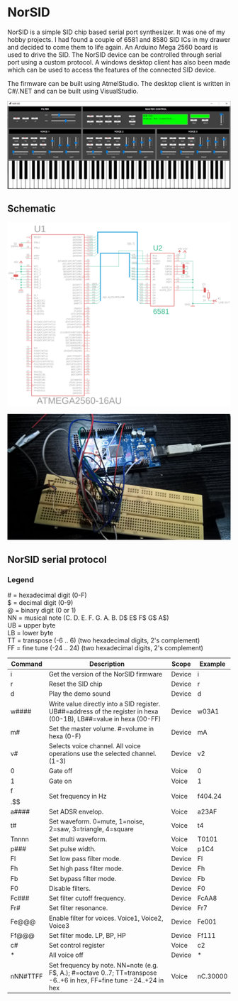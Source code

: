 # NorSID
NorSID is a simple SID chip based serial port synthesizer.
It was one of my hobby projects. I had found a couple of 6581 and 8580 SID
ICs in my drawer and decided to come them to life again. An Arduino Mega
2560 board is used to drive the SID. The NorSID device can be controlled through
serial port using a custom protocol. A windows desktop client has
also been made which can be used to access the features of the connected SID
device.

The firmware can be built using AtmelStudio.
The desktop client is written in C#/.NET and can be built using VisualStudio.

![image](./images/NOR-SID.jpg "NorSID desktop client application")
<br />

## Schematic

![image](./images/norsid-sch.png "NorSID schematic")

![image](./images/WP_20160911_23_54_41_Pro.jpg "NorSID prototype")

## NorSID serial protocol

### Legend
\# = hexadecimal digit (0-F)<br />
\$ = decimal digit (0-9)<br />
@ = binary digit (0 or 1)<br />
NN = musical note (C. D. E. F. G. A. B. D$ E$ F$ G$ A$)<br />
UB = upper byte<br />
LB = lower byte<br />
TT = transpose (-6 .. 6) (two hexadecimal digits, 2's complement)<br />
FF = fine tune (-24 .. 24) (two hexadecimal digits, 2's complement)


| Command | Description | Scope | Example |
| ------- | ----------- | ----- | ------- |
| i | Get the version of the NorSID firmware | Device | i |
| r | Reset the SID chip | Device | r |
| d | Play the demo sound | Device | d |
| w#### | Write value directly into a SID register. UB##=address of the register in hexa (00-1B), LB##=value in hexa (00-FF) | Device | w03A1 |
| m# | Set the master volume. #=volume in hexa (0-F) | Device | mA |
| v# | Selects voice channel. All voice operations use the selected channel. (1-3) | Device | v2 |
| 0 | Gate off | Voice | 0 |
| 1 | Gate on | Voice| 1 |
| f$$$$.$$ | Set frequency in Hz | Voice | f404.24 |
| a#### | Set ADSR envelop. | Voice | a23AF |
| t# | Set waveform. 0=mute, 1=noise, 2=saw, 3=triangle, 4=square | Voice | t4 |
| Tnnnn | Set multi waveform. | Voice | T0101 |
| p### | Set pulse width. | Voice | p1C4 |
| Fl | Set low pass filter mode. | Device | Fl |
| Fh | Set high pass filter mode. | Device | Fh |
| Fb | Set bypass filter mode. | Device | Fb |
| F0 | Disable filters. | Device | F0 |
| Fc### | Set filter cutoff frequency. | Device | FcAA8 |
| Fr# | Set filter resonance. | Device | Fr7 |
| Fe@@@ | Enable filter for voices. Voice1, Voice2, Voice3 | Device | Fe001 |
| Ff@@@ | Set filter mode. LP, BP, HP | Device | Ff111 |
| c# | Set control register | Voice | c2 |
| * | All voice off | Device | * |
| nNN#TTFF | Set frequency by note. NN=note (e.g. F$, A.); #=octave 0..7; TT=transpose -6..+6 in hex, FF=fine tune -24..+24 in hex | Voice | nC.30000 |
